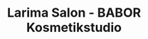 ---
title: "Larima Salon - BABOR Kosmetikstudio"
url: /hamburg/larima-salon-babor-kosmetikstudio-tonndorfer-hauptstrasse/
shop: Kosmetik
---